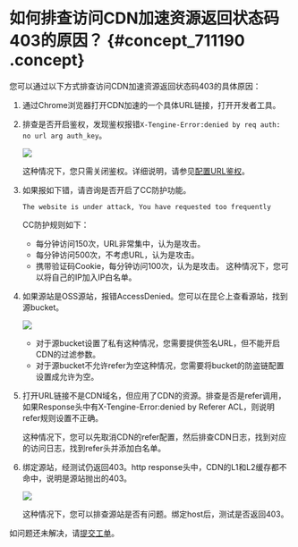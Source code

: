 # 如何排查访问CDN加速资源返回状态码403的原因？ {#concept_711190 .concept}

您可以通过以下方式排查访问CDN加速资源返回状态码403的具体原因：

1.  通过Chrome浏览器打开CDN加速的一个具体URL链接，打开开发者工具。
2.  排查是否开启鉴权，发现鉴权报错`X-Tengine-Error:denied by req auth: no url arg auth_key`。

    ![](http://static-aliyun-doc.oss-cn-hangzhou.aliyuncs.com/assets/img/314939/156655175248383_zh-CN.png)

    这种情况下，您只需关闭鉴权。详细说明，请参见[配置URL鉴权](../../../../cn.zh-CN/域名管理/访问控制/配置URL鉴权/配置URL鉴权.md#)。

3.  如果报如下错，请咨询是否开启了CC防护功能。

    ``` {#screen_8t4_1hm_zqk .screen}
    The website is under attack, You have requested too frequently
    ```

    CC防护规则如下：

    -   每分钟访问150次，URL非常集中，认为是攻击。
    -   每分钟访问500次，不考虑URL，认为是攻击。
    -   携带验证码Cookie，每分钟访问100次，认为是攻击。
    这种情况下，您可以将自己的IP加入IP白名单。

4.  如果源站是OSS源站，报错AccessDenied。您可以在昆仑上查看源站，找到源bucket。

    ![](http://static-aliyun-doc.oss-cn-hangzhou.aliyuncs.com/assets/img/314939/156655175248389_zh-CN.png)

    -   对于源bucket设置了私有这种情况，您需要提供签名URL，但不能开启CDN的过滤参数。
    -   对于源bucket不允许refer为空这种情况，您需要将bucket的防盗链配置设置成允许为空。
5.  打开URL链接不是CDN域名，但应用了CDN的资源。排查是否是refer调用，如果Response头中有X-Tengine-Error:denied by Referer ACL，则说明refer规则设置不正确。

    这种情况下，您可以先取消CDN的refer配置，然后排查CDN日志，找到对应的访问日志，找到refer头并添加白名单。

6.  绑定源站，经测试仍返回403。http response头中，CDN的L1和L2缓存都不命中，说明是源站抛出的403。

    ![](http://static-aliyun-doc.oss-cn-hangzhou.aliyuncs.com/assets/img/314939/156655175348430_zh-CN.png)

    这种情况下，您可以排查源站是否有问题。绑定host后，测试是否返回403。


如问题还未解决，请[提交工单](https://selfservice.console.aliyun.com/ticket/createIndex)。

